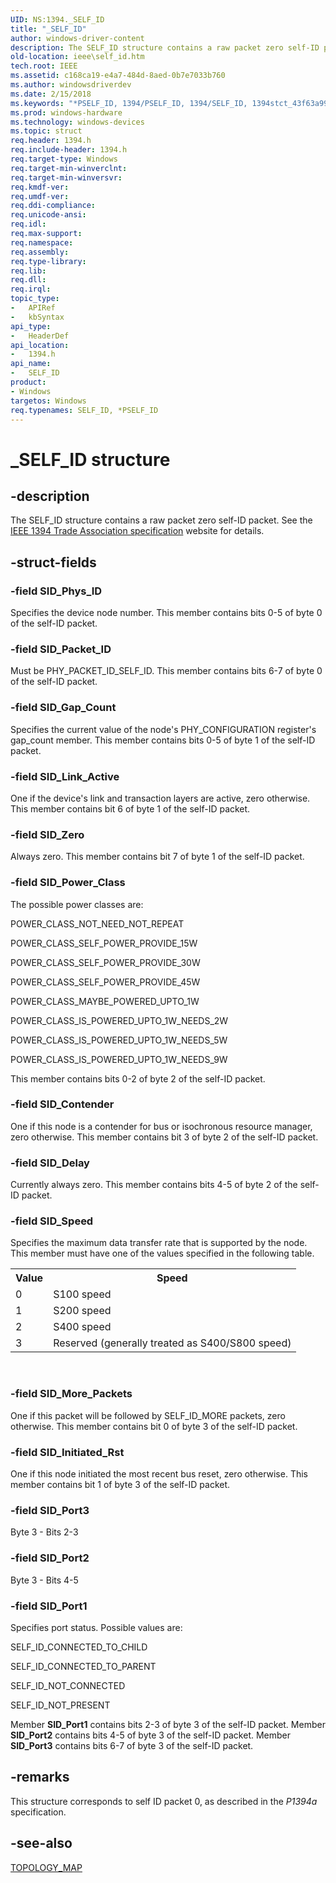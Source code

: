```yaml
---
UID: NS:1394._SELF_ID
title: "_SELF_ID"
author: windows-driver-content
description: The SELF_ID structure contains a raw packet zero self-ID packet. See the IEEE 1394 Trade Association specification website for details.
old-location: ieee\self_id.htm
tech.root: IEEE
ms.assetid: c168ca19-e4a7-484d-8aed-0b7e7033b760
ms.author: windowsdriverdev
ms.date: 2/15/2018
ms.keywords: "*PSELF_ID, 1394/PSELF_ID, 1394/SELF_ID, 1394stct_43f63a99-a4c6-4960-93c4-98bb65d242bd.xml, IEEE.self_id, PSELF_ID, PSELF_ID structure pointer [Buses], SELF_ID, SELF_ID structure [Buses], _SELF_ID"
ms.prod: windows-hardware
ms.technology: windows-devices
ms.topic: struct
req.header: 1394.h
req.include-header: 1394.h
req.target-type: Windows
req.target-min-winverclnt: 
req.target-min-winversvr: 
req.kmdf-ver: 
req.umdf-ver: 
req.ddi-compliance: 
req.unicode-ansi: 
req.idl: 
req.max-support: 
req.namespace: 
req.assembly: 
req.type-library: 
req.lib: 
req.dll: 
req.irql: 
topic_type:
-	APIRef
-	kbSyntax
api_type:
-	HeaderDef
api_location:
-	1394.h
api_name:
-	SELF_ID
product:
- Windows
targetos: Windows
req.typenames: SELF_ID, *PSELF_ID
---
```


# _SELF_ID structure


## -description


The SELF_ID structure contains a raw packet zero self-ID packet. See the <a href="http://go.microsoft.com/fwlink/p/?linkid=8729">IEEE 1394 Trade Association specification</a> website for details.


## -struct-fields




### -field SID_Phys_ID

Specifies the device node number. This member contains bits 0-5 of byte 0 of the self-ID packet. 


### -field SID_Packet_ID

Must be PHY_PACKET_ID_SELF_ID. This member contains bits 6-7 of byte 0 of the self-ID packet. 


### -field SID_Gap_Count

Specifies the current value of the node's PHY_CONFIGURATION register's gap_count member. This member contains bits 0-5 of byte 1 of the self-ID packet. 


### -field SID_Link_Active

One if the device's link and transaction layers are active, zero otherwise. This member contains bit 6 of byte 1 of the self-ID packet. 


### -field SID_Zero

Always zero. This member contains bit 7 of byte 1 of the self-ID packet. 


### -field SID_Power_Class

The possible power classes are:

POWER_CLASS_NOT_NEED_NOT_REPEAT

POWER_CLASS_SELF_POWER_PROVIDE_15W

POWER_CLASS_SELF_POWER_PROVIDE_30W

POWER_CLASS_SELF_POWER_PROVIDE_45W

POWER_CLASS_MAYBE_POWERED_UPTO_1W

POWER_CLASS_IS_POWERED_UPTO_1W_NEEDS_2W

POWER_CLASS_IS_POWERED_UPTO_1W_NEEDS_5W

POWER_CLASS_IS_POWERED_UPTO_1W_NEEDS_9W

This member contains bits 0-2 of byte 2 of the self-ID packet. 


### -field SID_Contender

One if this node is a contender for bus or isochronous resource manager, zero otherwise. This member contains bit 3 of byte 2 of the self-ID packet. 


### -field SID_Delay

Currently always zero. This member contains bits 4-5 of byte 2 of the self-ID packet. 


### -field SID_Speed

Specifies the maximum data transfer rate that is supported by the node. This member must have one of the values specified in the following table.

<table>
<tr>
<th>Value</th>
<th>Speed</th>
</tr>
<tr>
<td>
0

</td>
<td>
S100 speed

</td>
</tr>
<tr>
<td>
1

</td>
<td>
S200 speed

</td>
</tr>
<tr>
<td>
2

</td>
<td>
S400 speed

</td>
</tr>
<tr>
<td>
3

</td>
<td>
Reserved (generally treated as S400/S800 speed)

</td>
</tr>
</table>
 


### -field SID_More_Packets

One if this packet will be followed by SELF_ID_MORE packets, zero otherwise. This member contains bit 0 of byte 3 of the self-ID packet. 


### -field SID_Initiated_Rst

One if this node initiated the most recent bus reset, zero otherwise. This member contains bit 1 of byte 3 of the self-ID packet. 


### -field SID_Port3

Byte 3 - Bits 2-3


### -field SID_Port2

Byte 3 - Bits 4-5


### -field SID_Port1

Specifies port status. Possible values are:

SELF_ID_CONNECTED_TO_CHILD

SELF_ID_CONNECTED_TO_PARENT

SELF_ID_NOT_CONNECTED

SELF_ID_NOT_PRESENT

Member <b>SID_Port1</b> contains bits 2-3 of byte 3 of the self-ID packet. Member <b>SID_Port2</b> contains bits 4-5 of byte 3 of the self-ID packet. Member <b>SID_Port3</b> contains bits 6-7 of byte 3 of the self-ID packet. 


## -remarks



This structure corresponds to self ID packet 0, as described in the <i>P1394a</i> specification.




## -see-also




<a href="https://msdn.microsoft.com/library/windows/hardware/ff538877">TOPOLOGY_MAP</a>
 

 

